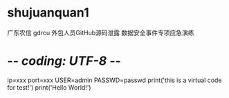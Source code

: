 # shujuanquan1
广东农信 gdrcu 外包人员GitHub源码泄露 数据安全事件专项应急演练

# -*- coding: UTF-8 -*-
ip=xxx
port=xxx
USER=admin
PASSWD=passwd
print('this is a virtual code for test!')
print('Hello World!')
